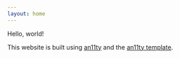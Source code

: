 ```yaml
---
layout: home
---
```


Hello, world!

This website is built using [an11ty](https://github.com/an11ty/an11ty) and
the [an11ty template](https://github.com/an11ty/template).

